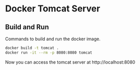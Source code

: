 # Docker Tomcat Server

## Build and Run
Commands to build and run the docker image.
```bash
docker build -t tomcat .
docker run -it --rm -p 8080:8080 tomcat
```

Now you can access the tomcat server at http://localhost:8080
